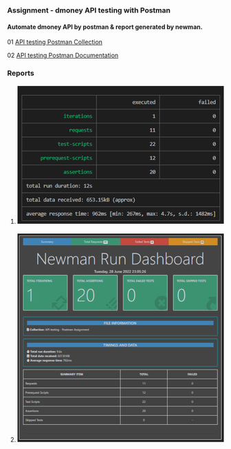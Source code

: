 
### Assignment - dmoney API testing with Postman
#### Automate dmoney API by postman & report generated by newman.

01 [API testing Postman Collection](https://www.getpostman.com/collections/19901a36ff3b246ea6fd)

02 [API testing Postman Documentation](https://documenter.getpostman.com/view/20666258/UzBsGjHx)




### Reports

1. #### ![Report 1](./collection/newmanreport1.png)




2. #### ![Report 2](./collection/newmanreport2.png)



